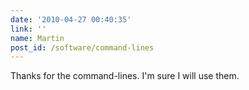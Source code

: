 ```yaml
---
date: '2010-04-27 00:40:35'
link: ''
name: Martin
post_id: /software/command-lines
---
```


Thanks for the command-lines. I'm sure I will use them.